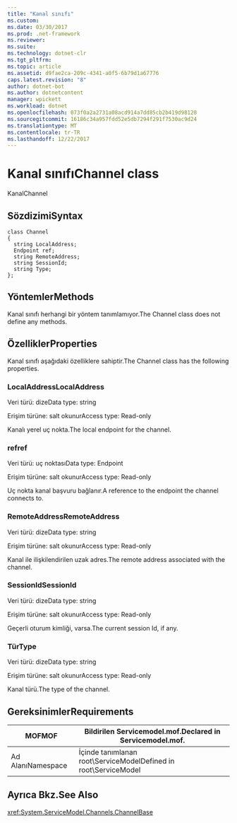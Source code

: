 ```yaml
---
title: "Kanal sınıfı"
ms.custom: 
ms.date: 03/30/2017
ms.prod: .net-framework
ms.reviewer: 
ms.suite: 
ms.technology: dotnet-clr
ms.tgt_pltfrm: 
ms.topic: article
ms.assetid: d9fae2ca-209c-4341-a0f5-6b79d1a67776
caps.latest.revision: "8"
author: dotnet-bot
ms.author: dotnetcontent
manager: wpickett
ms.workload: dotnet
ms.openlocfilehash: 073f0a2a2731a08acd914a7dd85cb2b419d98128
ms.sourcegitcommit: 16186c34a957fdd52e5db7294f291f7530ac9d24
ms.translationtype: MT
ms.contentlocale: tr-TR
ms.lasthandoff: 12/22/2017
---
```

# <a name="channel-class"></a><span data-ttu-id="64c78-102">Kanal sınıfı</span><span class="sxs-lookup"><span data-stu-id="64c78-102">Channel class</span></span>
<span data-ttu-id="64c78-103">Kanal</span><span class="sxs-lookup"><span data-stu-id="64c78-103">Channel</span></span>  
  
## <a name="syntax"></a><span data-ttu-id="64c78-104">Sözdizimi</span><span class="sxs-lookup"><span data-stu-id="64c78-104">Syntax</span></span>  
  
```  
class Channel  
{  
  string LocalAddress;  
  Endpoint ref;  
  string RemoteAddress;  
  string SessionId;  
  string Type;  
};  
```  
  
## <a name="methods"></a><span data-ttu-id="64c78-105">Yöntemler</span><span class="sxs-lookup"><span data-stu-id="64c78-105">Methods</span></span>  
 <span data-ttu-id="64c78-106">Kanal sınıfı herhangi bir yöntem tanımlamıyor.</span><span class="sxs-lookup"><span data-stu-id="64c78-106">The Channel class does not define any methods.</span></span>  
  
## <a name="properties"></a><span data-ttu-id="64c78-107">Özellikler</span><span class="sxs-lookup"><span data-stu-id="64c78-107">Properties</span></span>  
 <span data-ttu-id="64c78-108">Kanal sınıfı aşağıdaki özelliklere sahiptir.</span><span class="sxs-lookup"><span data-stu-id="64c78-108">The Channel class has the following properties.</span></span>  
  
### <a name="localaddress"></a><span data-ttu-id="64c78-109">LocalAddress</span><span class="sxs-lookup"><span data-stu-id="64c78-109">LocalAddress</span></span>  
 <span data-ttu-id="64c78-110">Veri türü: dize</span><span class="sxs-lookup"><span data-stu-id="64c78-110">Data type: string</span></span>  
  
 <span data-ttu-id="64c78-111">Erişim türüne: salt okunur</span><span class="sxs-lookup"><span data-stu-id="64c78-111">Access type: Read-only</span></span>  
  
 <span data-ttu-id="64c78-112">Kanalı yerel uç nokta.</span><span class="sxs-lookup"><span data-stu-id="64c78-112">The local endpoint for the channel.</span></span>  
  
### <a name="ref"></a><span data-ttu-id="64c78-113">ref</span><span class="sxs-lookup"><span data-stu-id="64c78-113">ref</span></span>  
 <span data-ttu-id="64c78-114">Veri türü: uç noktası</span><span class="sxs-lookup"><span data-stu-id="64c78-114">Data type: Endpoint</span></span>  
  
 <span data-ttu-id="64c78-115">Erişim türüne: salt okunur</span><span class="sxs-lookup"><span data-stu-id="64c78-115">Access type: Read-only</span></span>  
  
 <span data-ttu-id="64c78-116">Uç nokta kanal başvuru bağlanır.</span><span class="sxs-lookup"><span data-stu-id="64c78-116">A reference to the endpoint the channel connects to.</span></span>  
  
### <a name="remoteaddress"></a><span data-ttu-id="64c78-117">RemoteAddress</span><span class="sxs-lookup"><span data-stu-id="64c78-117">RemoteAddress</span></span>  
 <span data-ttu-id="64c78-118">Veri türü: dize</span><span class="sxs-lookup"><span data-stu-id="64c78-118">Data type: string</span></span>  
  
 <span data-ttu-id="64c78-119">Erişim türüne: salt okunur</span><span class="sxs-lookup"><span data-stu-id="64c78-119">Access type: Read-only</span></span>  
  
 <span data-ttu-id="64c78-120">Kanal ile ilişkilendirilen uzak adres.</span><span class="sxs-lookup"><span data-stu-id="64c78-120">The remote address associated with the channel.</span></span>  
  
### <a name="sessionid"></a><span data-ttu-id="64c78-121">SessionId</span><span class="sxs-lookup"><span data-stu-id="64c78-121">SessionId</span></span>  
 <span data-ttu-id="64c78-122">Veri türü: dize</span><span class="sxs-lookup"><span data-stu-id="64c78-122">Data type: string</span></span>  
  
 <span data-ttu-id="64c78-123">Erişim türüne: salt okunur</span><span class="sxs-lookup"><span data-stu-id="64c78-123">Access type: Read-only</span></span>  
  
 <span data-ttu-id="64c78-124">Geçerli oturum kimliği, varsa.</span><span class="sxs-lookup"><span data-stu-id="64c78-124">The current session Id, if any.</span></span>  
  
### <a name="type"></a><span data-ttu-id="64c78-125">Tür</span><span class="sxs-lookup"><span data-stu-id="64c78-125">Type</span></span>  
 <span data-ttu-id="64c78-126">Veri türü: dize</span><span class="sxs-lookup"><span data-stu-id="64c78-126">Data type: string</span></span>  
  
 <span data-ttu-id="64c78-127">Erişim türüne: salt okunur</span><span class="sxs-lookup"><span data-stu-id="64c78-127">Access type: Read-only</span></span>  
  
 <span data-ttu-id="64c78-128">Kanal türü.</span><span class="sxs-lookup"><span data-stu-id="64c78-128">The type of the channel.</span></span>  
  
## <a name="requirements"></a><span data-ttu-id="64c78-129">Gereksinimler</span><span class="sxs-lookup"><span data-stu-id="64c78-129">Requirements</span></span>  
  
|<span data-ttu-id="64c78-130">MOF</span><span class="sxs-lookup"><span data-stu-id="64c78-130">MOF</span></span>|<span data-ttu-id="64c78-131">Bildirilen Servicemodel.mof.</span><span class="sxs-lookup"><span data-stu-id="64c78-131">Declared in Servicemodel.mof.</span></span>|  
|---------|-----------------------------------|  
|<span data-ttu-id="64c78-132">Ad Alanı</span><span class="sxs-lookup"><span data-stu-id="64c78-132">Namespace</span></span>|<span data-ttu-id="64c78-133">İçinde tanımlanan root\ServiceModel</span><span class="sxs-lookup"><span data-stu-id="64c78-133">Defined in root\ServiceModel</span></span>|  
  
## <a name="see-also"></a><span data-ttu-id="64c78-134">Ayrıca Bkz.</span><span class="sxs-lookup"><span data-stu-id="64c78-134">See Also</span></span>  
 <xref:System.ServiceModel.Channels.ChannelBase>
